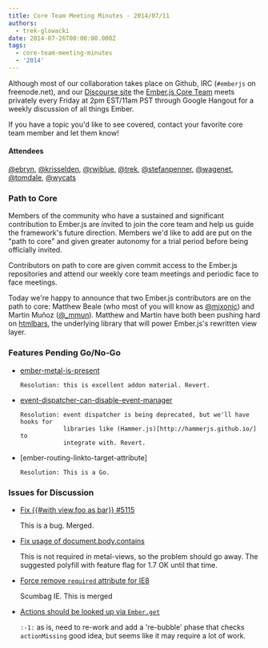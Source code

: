 ```yaml
---
title: Core Team Meeting Minutes - 2014/07/11
authors:
  - trek-glowacki
date: 2014-07-26T00:00:00.000Z
tags:
  - core-team-meeting-minutes
  - '2014'
---
```



Although most of our collaboration takes place on Github, IRC
(`#emberjs` on freenode.net), and our [Discourse site](http://discuss.emberjs.com/)
the [Ember.js Core Team](/team) meets privately every
Friday at 2pm EST/11am PST through Google Hangout for a weekly
discussion of all things Ember.

If you have a topic you'd like to see covered, contact your favorite
core team member and let them know!

#### Attendees

<!--   [@ebryn](https://twitter.com/ebryn),
  [@krisselden](https://twitter.com/krisselden),
  [@machty](https://twitter.com/machty),
  [@rwjblue](https://twitter.com/rwjblue),
  [@trek](https://twitter.com/trek),
  [@stefanpenner](https://twitter.com/stefanpenner),
  [@wagenet](https://twitter.com/wagenet),
  [@tomdale](https://twitter.com/tomdale),
  [@wifelette](https://twitter.com/wifelette),
  [@wycats](https://twitter.com/wycats) -->

[@ebryn](https://twitter.com/ebryn),
[@krisselden](https://twitter.com/krisselden),
[@rwjblue](https://twitter.com/rwjblue),
[@trek](https://twitter.com/trek),
[@stefanpenner](https://twitter.com/stefanpenner),
[@wagenet](https://twitter.com/wagenet),
[@tomdale](https://twitter.com/tomdale),
[@wycats](https://twitter.com/wycats)

### Path to Core
Members of the community who have a sustained and significant contribution to
Ember.js are invited to join the core team and help us guide the framework's
future direction. Members we'd like to add are put on the "path to core" and
given greater autonomy for a trial period before being officially invited.

Contributors on path to core are given commit access to the Ember.js
repositories and attend our weekly core team meetings and periodic
face to face meetings.

Today we're happy to announce that two Ember.js contributors are on the path
to core: Matthew Beale (who most of you will know as
[@mixonic](https://twitter.com/mixonic)) and Martin Mu&ntilde;oz
([@_mmun](https://twitter.com/_mmun)). Matthew and Martin have both been
pushing hard on [htmlbars](https://github.com/tildeio/htmlbars), the
underlying library that will power Ember.js's rewritten view layer.


### Features Pending Go/No-Go

* [ember-metal-is-present](https://github.com/emberjs/ember.js/pull/5136)

      Resolution: this is excellent addon material. Revert.

* [event-dispatcher-can-disable-event-manager](https://github.com/emberjs/ember.js/pull/5116)

      Resolution: event dispatcher is being deprecated, but we'll have hooks for
                  libraries like (Hammer.js)[http://hammerjs.github.io/] to
                  integrate with. Revert.

* [ember-routing-linkto-target-attribute]

      Resolution: This is a Go.

### Issues for Discussion

* [Fix {{#with view.foo as bar}} #5115](https://github.com/emberjs/ember.js/pull/5115)

    This is a bug. Merged.

* [Fix usage of document.body.contains](https://github.com/emberjs/ember.js/pull/5089)

    This is not required in metal-views, so the problem should go away. The suggested
    polyfill with feature flag for 1.7 OK until that time.

* [Force remove `required` attribute for IE8](https://github.com/emberjs/ember.js/pull/4936)

    Scumbag IE. This is merged

* [Actions should be looked up via `Ember.get`](https://github.com/emberjs/ember.js/pull/4920)

    `:-1:` as is, need to re-work and add a 're-bubble' phase that checks `actionMissing`
    good idea, but seems like it may require a lot of work.

